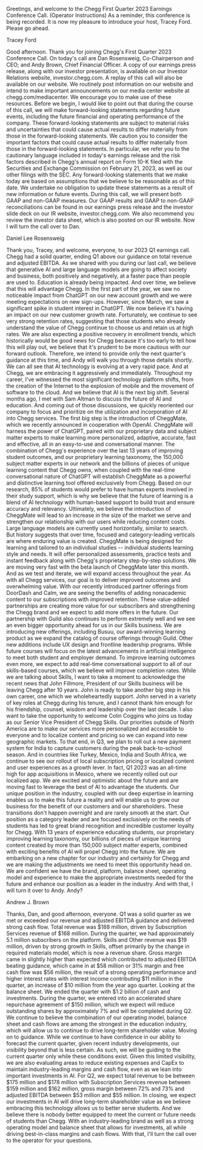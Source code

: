 Greetings, and welcome to the Chegg First Quarter 2023 Earnings Conference Call. (Operator Instructions) As a reminder, this conference is being recorded. It is now my pleasure to introduce your host, Tracey Ford. Please go ahead.

Tracey Ford

Good afternoon. Thank you for joining Chegg's First Quarter 2023 Conference Call. On today's call are Dan Rosensweig, Co-Chairperson and CEO; and Andy Brown, Chief Financial Officer.
A copy of our earnings press release, along with our investor presentation, is available on our Investor Relations website, investor.chegg.com. A replay of this call will also be available on our website. We routinely post information on our website and intend to make important announcements on our media center website at chegg.com/mediacenter. We encourage you to make use of these resources.
Before we begin, I would like to point out that during the course of this call, we will make forward-looking statements regarding future events, including the future financial and operating performance of the company. These forward-looking statements are subject to material risks and uncertainties that could cause actual results to differ materially from those in the forward-looking statements. We caution you to consider the important factors that could cause actual results to differ materially from those in the forward-looking statements.
In particular, we refer you to the cautionary language included in today's earnings release and the risk factors described in Chegg's annual report on Form 10-K filed with the Securities and Exchange Commission on February 21, 2023, as well as our other filings with the SEC.
Any forward-looking statements that we make today are based on assumptions that we believe to be reasonable as of this date. We undertake no obligation to update these statements as a result of new information or future events.
During this call, we will present both GAAP and non-GAAP measures. Our GAAP results and GAAP to non-GAAP reconciliations can be found in our earnings press release and the investor slide deck on our IR website, investor.chegg.com. We also recommend you review the investor data sheet, which is also posted on our IR website. Now I will turn the call over to Dan.

Daniel Lee Rosensweig

Thank you, Tracey, and welcome, everyone, to our 2023 Q1 earnings call. Chegg had a solid quarter, ending Q1 above our guidance on total revenue and adjusted EBITDA. As we shared with you during our last call, we believe that generative AI and large language models are going to affect society and business, both positively and negatively, at a faster pace than people are used to. Education is already being impacted. And over time, we believe that this will advantage Chegg.
In the first part of the year, we saw no noticeable impact from ChatGPT on our new account growth and we were meeting expectations on new sign-ups. However, since March, we saw a significant spike in student interest in ChatGPT. We now believe it's having an impact on our new customer growth rate.
Fortunately, we continue to see very strong retention rates, suggesting that those students who already understand the value of Chegg continue to choose us and retain us at high rates. We are also expecting a positive recovery in enrollment trends, which historically would be good news for Chegg because it's too early to tell how this will play out, we believe that it's prudent to be more cautious with our forward outlook. Therefore, we intend to provide only the next quarter's guidance at this time, and Andy will walk you through those details shortly.
We can all see that AI technology is evolving at a very rapid pace. And at Chegg, we are embracing it aggressively and immediately. Throughout my career, I've witnessed the most significant technology platform shifts, from the creation of the Internet to the explosion of mobile and the movement of software to the cloud. And we believe that AI is the next big shift.
Several months ago, I met with Sam Altman to discuss the future of AI and education. And coming out of those discussions, we quickly reoriented our company to focus and prioritize on the utilization and incorporation of AI into Chegg services.
The first big step is the introduction of CheggMate, which we recently announced in cooperation with OpenAI. CheggMate will harness the power of ChatGPT, paired with our proprietary data and subject matter experts to make learning more personalized, adaptive, accurate, fast and effective, all in an easy-to-use and conversational manner. The combination of Chegg's experience over the last 13 years of improving student outcomes, and our proprietary learning taxonomy, the 150,000 subject matter experts in our network and the billions of pieces of unique learning content that Chegg owns, when coupled with the real-time conversational nature of ChatGPT will establish CheggMate as a powerful and distinctive learning tool offered exclusively from Chegg.
Based on our research, 85% of students would prefer to have human experts involved in their study support, which is why we believe that the future of learning is a blend of AI technology with human-based support to build trust and ensure accuracy and relevancy. Ultimately, we believe the introduction of CheggMate will lead to an increase in the size of the market we serve and strengthen our relationship with our users while reducing content costs.
Large language models are currently used horizontally, similar to search. But history suggests that over time, focused and category-leading verticals are where enduring value is created. CheggMate is being designed for learning and tailored to an individual studies -- individual students learning style and needs. It will offer personalized assessments, practice tests and instant feedback along with Chegg's proprietary step-by-step solutions. We are moving very fast with the beta launch of CheggMate later this month. And as we test and iterate, we will expand access throughout the year.
As with all Chegg services, our goal is to deliver improved outcomes and overwhelming value. With our recently introduced partner offerings from DoorDash and Calm, we are seeing the benefits of adding nonacademic content to our subscriptions with improved retention. These value-added partnerships are creating more value for our subscribers and strengthening the Chegg brand and we expect to add more offers in the future.
Our partnership with Guild also continues to perform extremely well and we see an even bigger opportunity ahead for us in our Skills business. We are introducing new offerings, including Busuu, our award-winning learning product as we expand the catalog of course offerings through Guild. Other new additions include UX design and frontline leadership programs. While future courses will focus on the latest advancements in artificial intelligence to meet both student and employer demand. To improve learning outcomes even more, we expect to add real-time conversational support to all of our skills-based courses, which we believe will improve completion rates.
While we are talking about Skills, I want to take a moment to acknowledge the recent news that John Fillmore, President of our Skills business will be leaving Chegg after 10 years. John is ready to take another big step in his own career, one which we wholeheartedly support. John served in a variety of key roles at Chegg during his tenure, and I cannot thank him enough for his friendship, counsel, wisdom and leadership over the last decade. I also want to take the opportunity to welcome Colin Coggins who joins us today as our Senior Vice President of Chegg Skills.
Our priorities outside of North America are to make our services more personalized and accessible to everyone and to localize content and pricing so we can expand into new geographic markets. To that end, in Q3, we plan to roll out a new payment system for India to capture customers during the peak back-to-school season. And in countries like Turkey, Mexico, India and South Africa, we continue to see our rollout of local subscription pricing or localized content and user experiences as a growth lever.
In fact, Q1 2023 was an all-time high for app acquisitions in Mexico, where we recently rolled out our localized app. We are excited and optimistic about the future and are moving fast to leverage the best of AI to advantage the students. Our unique position in the industry, coupled with our deep expertise in learning enables us to make this future a reality and will enable us to grow our business for the benefit of our customers and our shareholders.
These transitions don't happen overnight and are rarely smooth at the start. Our position as a category leader and are focused exclusively on the needs of students has led to great brand recognition and incredible customer loyalty for Chegg.
With 13 years of experience educating students, our proprietary improving learning taxonomy, our billions of pieces of unique learning content created by more than 150,000 subject matter experts, combined with exciting benefits of AI will propel Chegg into the future. We are embarking on a new chapter for our industry and certainly for Chegg and we are making the adjustments we need to meet this opportunity head on. We are confident we have the brand, platform, balance sheet, operating model and experience to make the appropriate investments needed for the future and enhance our position as a leader in the industry. And with that, I will turn it over to Andy. Andy?

Andrew J. Brown

Thanks, Dan, and good afternoon, everyone. Q1 was a solid quarter as we met or exceeded our revenue and adjusted EBITDA guidance and delivered strong cash flow.
Total revenue was $188 million, driven by Subscription Services revenue of $168 million. During the quarter, we had approximately 5.1 million subscribers on the platform. Skills and Other revenue was $19 million, driven by strong growth in Skills, offset primarily by the change in required materials model, which is now a revenue share.
Gross margin came in slightly higher than expected which contributed to adjusted EBITDA beating guidance, which came in at $58 million or 31% margin and free cash flow was $56 million, the result of a strong operating performance and higher interest rates with interest income contributing $11 million in the quarter, an increase of $10 million from the year ago quarter.
Looking at the balance sheet. We ended the quarter with $1.2 billion of cash and investments. During the quarter, we entered into an accelerated share repurchase agreement of $150 million, which we expect will reduce outstanding shares by approximately 7% and will be completed during Q2. We continue to believe the combination of our operating model, balance sheet and cash flows are among the strongest in the education industry, which will allow us to continue to drive long-term shareholder value.
Moving on to guidance. While we continue to have confidence in our ability to forecast the current quarter, given recent industry developments, our visibility beyond that is less certain. As such, we will be guiding to the current quarter only while these conditions exist.
Given this limited visibility, we are also evaluating areas to reduce existing expenses and CapEx to maintain industry-leading margins and cash flow, even as we lean into important investments in AI.
For Q2, we expect total revenue to be between $175 million and $178 million with Subscription Services revenue between $159 million and $162 million, gross margin between 72% and 73% and adjusted EBITDA between $53 million and $55 million.
In closing, we expect our investments in AI will drive long-term shareholder value as we believe embracing this technology allows us to better serve students. And we believe there is nobody better equipped to meet the current or future needs of students than Chegg. With an industry-leading brand as well as a strong operating model and balance sheet that allows for investments, all while driving best-in-class margins and cash flows. With that, I'll turn the call over to the operator for your questions.
